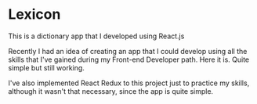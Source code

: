 # Lexicon

This is a dictionary app that I developed using React.js

Recently I had an idea of creating an app that I could develop using all the skills that I've gained during my Front-end Developer path.
Here it is. Quite simple but still working. 

I've also implemented React Redux to this project just to practice my skills, although it wasn't that necessary, 
since the app is quite simple.
